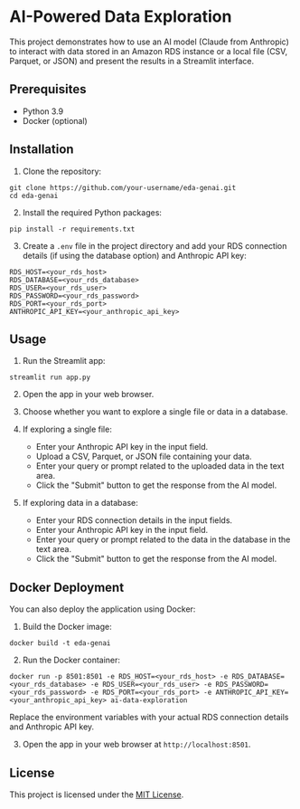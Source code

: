 # AI-Powered Data Exploration

This project demonstrates how to use an AI model (Claude from Anthropic) to interact with data stored in an Amazon RDS instance or a local file (CSV, Parquet, or JSON) and present the results in a Streamlit interface.

## Prerequisites

- Python 3.9
- Docker (optional)

## Installation

1. Clone the repository:

```
git clone https://github.com/your-username/eda-genai.git
cd eda-genai
```

2. Install the required Python packages:
```
pip install -r requirements.txt
```

3. Create a `.env` file in the project directory and add your RDS connection details (if using the database option) and Anthropic API key:
```
RDS_HOST=<your_rds_host>
RDS_DATABASE=<your_rds_database>
RDS_USER=<your_rds_user>
RDS_PASSWORD=<your_rds_password>
RDS_PORT=<your_rds_port>
ANTHROPIC_API_KEY=<your_anthropic_api_key>
```

## Usage

1. Run the Streamlit app:
```
streamlit run app.py
```
2. Open the app in your web browser.

3. Choose whether you want to explore a single file or data in a database.

4. If exploring a single file:
   - Enter your Anthropic API key in the input field.
   - Upload a CSV, Parquet, or JSON file containing your data.
   - Enter your query or prompt related to the uploaded data in the text area.
   - Click the "Submit" button to get the response from the AI model.

5. If exploring data in a database:
   - Enter your RDS connection details in the input fields.
   - Enter your Anthropic API key in the input field.
   - Enter your query or prompt related to the data in the database in the text area.
   - Click the "Submit" button to get the response from the AI model.

## Docker Deployment

You can also deploy the application using Docker:

1. Build the Docker image:
```
docker build -t eda-genai
```
2. Run the Docker container:
```
docker run -p 8501:8501 -e RDS_HOST=<your_rds_host> -e RDS_DATABASE=<your_rds_database> -e RDS_USER=<your_rds_user> -e RDS_PASSWORD=<your_rds_password> -e RDS_PORT=<your_rds_port> -e ANTHROPIC_API_KEY=<your_anthropic_api_key> ai-data-exploration
```
Replace the environment variables with your actual RDS connection details and Anthropic API key.

3. Open the app in your web browser at `http://localhost:8501`.

## License

This project is licensed under the [MIT License](LICENSE).
